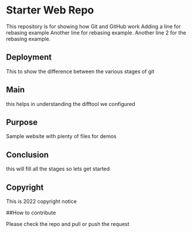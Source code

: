 # Starter Web Repo

This repository is for showing how Git and GitHub work 
Adding a line for rebasing example
Another line for rebasing example.
Another line 2 for the rebasing example.

## Deployment 
This to show the difference between the various stages of git

## Main

this helps in understanding the difftool we configured

## Purpose

Sample website with plenty of files for demos

## Conclusion 

this will fill all the stages so lets get started

## Copyright

This is 2022 copyright notice

##How to contribute

Please check the repo and pull or push the request